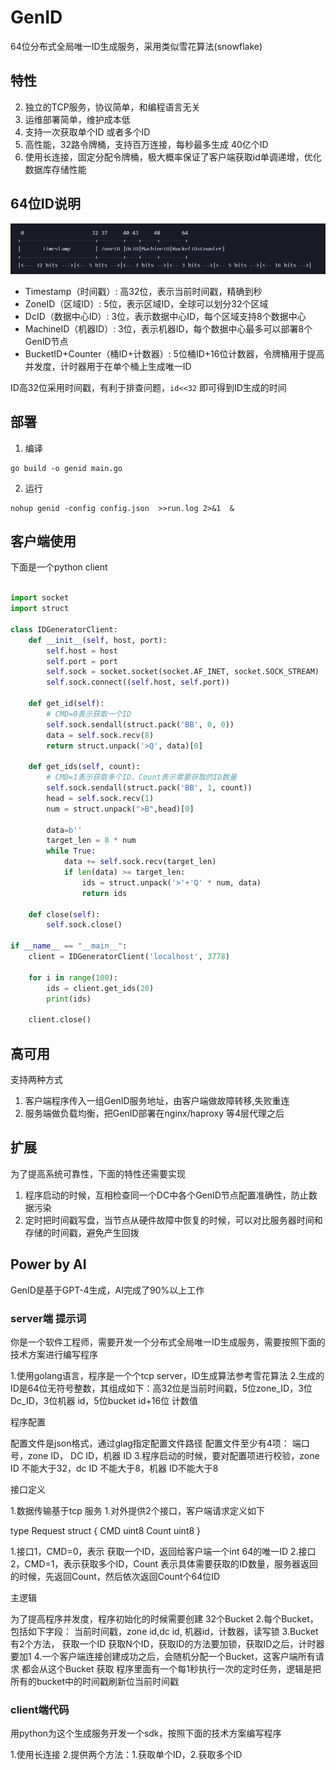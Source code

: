 # GenID
64位分布式全局唯一ID生成服务，采用类似雪花算法(snowflake)

## 特性
2. 独立的TCP服务，协议简单，和编程语言无关
2. 运维部署简单，维护成本低
2. 支持一次获取单个ID 或者多个ID
2. 高性能，32路令牌桶，支持百万连接，每秒最多生成 40亿个ID
2. 使用长连接，固定分配令牌桶，极大概率保证了客户端获取id单调递增，优化数据库存储性能

## 64位ID说明

![ID arch](./arch.png)

- Timestamp（时间戳）: 高32位，表示当前时间戳，精确到秒
- ZoneID（区域ID）: 5位，表示区域ID，全球可以划分32个区域
- DcID（数据中心ID）: 3位，表示数据中心ID，每个区域支持8个数据中心
- MachineID（机器ID）: 3位，表示机器ID，每个数据中心最多可以部署8个GenID节点
- BucketID+Counter（桶ID+计数器）: 5位桶ID+16位计数器，令牌桶用于提高并发度，计时器用于在单个桶上生成唯一ID

ID高32位采用时间戳，有利于排查问题，`id<<32` 即可得到ID生成的时间

## 部署
1. 编译

```
go build -o genid main.go
```

2. 运行

```
nohup genid -config config.json  >>run.log 2>&1  &
```

## 客户端使用
下面是一个python client

```python

import socket
import struct

class IDGeneratorClient:
    def __init__(self, host, port):
        self.host = host
        self.port = port
        self.sock = socket.socket(socket.AF_INET, socket.SOCK_STREAM)
        self.sock.connect((self.host, self.port))

    def get_id(self):
        # CMD=0表示获取一个ID
        self.sock.sendall(struct.pack('BB', 0, 0))
        data = self.sock.recv(8)
        return struct.unpack('>Q', data)[0]

    def get_ids(self, count):
        # CMD=1表示获取多个ID，Count表示需要获取的ID数量
        self.sock.sendall(struct.pack('BB', 1, count))
        head = self.sock.recv(1)
        num = struct.unpack(">B",head)[0]
        
        data=b''
        target_len = 8 * num
        while True:
            data += self.sock.recv(target_len)
            if len(data) >= target_len:
                ids = struct.unpack('>'+'Q' * num, data)
                return ids

    def close(self):
        self.sock.close()
        
if __name__ == "__main__":
    client = IDGeneratorClient('localhost', 3778)

    for i in range(100):
        ids = client.get_ids(20)
        print(ids)

    client.close()

```


## 高可用
支持两种方式
1. 客户端程序传入一组GenID服务地址，由客户端做故障转移,失败重连
2. 服务端做负载均衡，把GenID部署在nginx/haproxy 等4层代理之后


## 扩展
为了提高系统可靠性，下面的特性还需要实现

1. 程序启动的时候，互相检查同一个DC中各个GenID节点配置准确性，防止数据污染
2. 定时把时间戳写盘，当节点从硬件故障中恢复的时候，可以对比服务器时间和存储的时间戳，避免产生回拨


## Power by AI

GenID是基于GPT-4生成，AI完成了90%以上工作

### server端 提示词

你是一个软件工程师，需要开发一个分布式全局唯一ID生成服务，需要按照下面的技术方案进行编写程序

1.使用golang语言，程序是一个个tcp server，ID生成算法参考雪花算法
2.生成的ID是64位无符号整数，其组成如下：高32位是当前时间戳，5位zone_ID，3位Dc_ID，3位机器 id，5位bucket id+16位 计数值

程序配置

配置文件是json格式，通过glag指定配置文件路径
配置文件至少有4项： 端口号，zone ID， DC ID，机器 ID
3.程序启动的时候，要对配置项进行校验，zone ID 不能大于32，dc ID 不能大于8，机器 ID不能大于8


接口定义

1.数据传输基于tcp 服务
1.对外提供2个接口，客户端请求定义如下

type Request struct {
CMD uint8
Count uint8
}

1.接口1，CMD=0，表示 获取一个ID，返回给客户端一个int 64的唯一ID
2.接口2，CMD=1，表示获取多个ID，Count 表示具体需要获取的ID数量，服务器返回的时候，先返回Count，然后依次返回Count个64位ID

主逻辑

为了提高程序并发度，程序初始化的时候需要创建 32个Bucket
2.每个Bucket，包括如下字段： 当前时间戳，zone id,dc id, 机器id，计数器，读写锁
3.Bucket有2个方法，
获取一个ID
获取N个ID，获取ID的方法要加锁，获取ID之后，计时器要加1
4.一个客户端连接创建成功之后，会随机分配一个Bucket，这客户端所有请求 都会从这个Bucket 获取
程序里面有一个每1秒执行一次的定时任务，逻辑是把所有的bucket中的时间戳刷新位当前时间戳

### client端代码

用python为这个生成服务开发一个sdk，按照下面的技术方案编写程序

1.使用长连接
2.提供两个方法：1.获取单个ID，2.获取多个ID